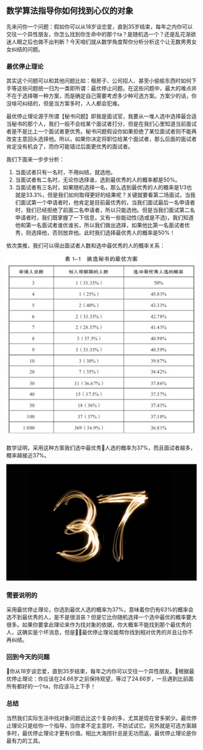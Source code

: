 ## 数学算法指导你如何找到心仪的对象
先来问你一个问题：假如你可以从18岁谈恋爱，直到35岁结束，每年之内你可以交往一个异性朋友，你怎么找到你生命中的那个ta？是随机选一个？还是乱花渐欲迷人眼之后也做不出判断？今天咱们就从数学角度帮你分析分析这个让无数男男女女纠结的问题。

### 最优停止理论
其实这个问题可以和其他问题比如：租房子、公司招人、甚至小偷偷东西时如何下手等这些问题统一归为一类即所谓：最优停止问题。在这些问题中，最大的难点并不在于选择哪一种方案，而是确定自己需要考虑多少种可选方案。方案少的话，你没啥可纠结的，但是当方案多时，人人都会犯难。

最优停止理论源于所谓【秘书问题】即我是面试官，我要从一堆人选中选择最合适当秘书的那个人，我们一般不会给某个面试者打分，但是在我们心里知道当前面试者是不是比上一个面试者更优秀。秘书问题假设你如果拒绝了某位面试者则不能再改变主意回头选择他。所以，如果你决定将职位给某个面试者，那么后面的面试者肯定没有机会了，而你可能错过后面更优秀的面试者。

我们下面来一步步分析：

1. 当面试者只有一名时，不用纠结，就选他。
2. 当面试者有二名时，无论你选择谁，选到最优秀的人的概率都是50%。
3. 当面试者有三名时，如果随机选择一名，那么选到最优秀的人的概率是1/3也就是33.3%，但是我们如何取得更好的结果呢？关键就要看第二场面试，当我们面试第一个申请者时，他肯定是目前最优秀的，当我们面试最后一名申请者时，我们已经拒绝了前面二名申请者，所以只能选他。但是当我们面试第二名申请者时，我们既掌握了一下信息，又有一些能动性(选或是不选)，我们知道他和第一名面试者谁优谁劣，所以我们做出选择，如果他比第一名面试者优秀，则选择他，否则放弃他。此时我们选择最优秀人的概率是50%！

依次类推，我们可以得出面试者人数和选中最优秀的人的概率关系：

![秘书问题](imgs/mishu.jpg)

数学证明，采用这种方案我们选中最优秀人选的概率为37%，而且面试者越多，概率越接近37%。

![37%](imgs/37.jpg)

### 需要说明的
采用最优停止理论，你选到最优人选的概率为37%，意味着你仍有63%的概率会选不到最优秀的人，是不是很沮丧？但是它比你随机选择一个选中最优的概率要大很多。如果你要拿此理论来作为找对象的依据，你大概率不能找到那个最优秀的人，这确实是个坏消息，但是最优停止理论能帮你找到相对优秀的并且让你不再纠结。

### 回到今天的问题
你从18岁谈恋爱，直到35岁结束，每年之内你可以交往一个异性朋友。根据最优停止理论：你应该在24.66岁之前保持观望，等过了24.66岁，一旦遇到比前面所有都好的一个ta，你应该马上下手！

### 总结
当然我们实际生活中找对象问题远比这个复杂的多，尤其是现在曾多粥少。最优停止理论只是给你一个指导，当你拿不定主意时，不妨试试它。另外就是可选方案越多时，最优停止理论才更有价值。相比大海捞针总是无功而返，最优停止理论是你最有力的工具。